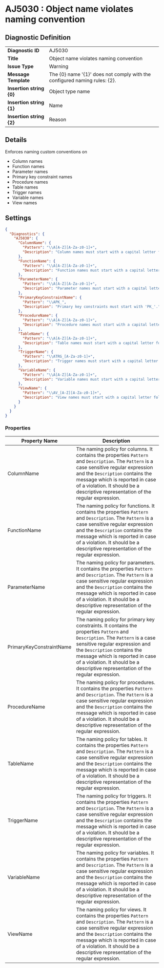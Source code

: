 # AJ5030 : Object name violates naming convention

## Diagnostic Definition

<table>
  <tr>
    <td class="header"><b>Diagnostic ID</b></td>
    <td>AJ5030</td>
  </tr>
  <tr>
    <td class="header"><b>Title</b></td>
    <td>Object name violates naming convention</td>
  </tr>
  <tr>
    <td class="header"><b>Issue Type</b></td>
    <td>Warning</td>
  </tr>
  <tr>
    <td class="header"><b>Message Template</b></td>
    <td>The {0} name '{1}' does not comply with the configured naming rules: {2}.</td>
  </tr>
    <tr>
    <td class="header"><b>Insertion string {0}</b></td>
    <td>Object type name</td>
  </tr>
  <tr>
    <td class="header"><b>Insertion string {1}</b></td>
    <td>Name</td>
  </tr>
  <tr>
    <td class="header"><b>Insertion string {2}</b></td>
    <td>Reason</td>
  </tr>

</table>

## Details

Enforces naming custom conventions on

- Column names
- Function names
- Parameter names
- Primary key constraint names
- Procedure names
- Table names
- Trigger names
- Variable names
- View names



## Settings

```json
{
  "Diagnostics": {
    "AJ5030": {
      "ColumnName": {
        "Pattern": "\\A[A-Z][A-Za-z0-1]+",
        "Description": "Column names must start with a capital letter followed by characters or numbers only"
      },
      "FunctionName": {
        "Pattern": "\\A[A-Z][A-Za-z0-1]+",
        "Description": "Function names must start with a capital letter followed by characters or numbers only."
      },
      "ParameterName": {
        "Pattern": "\\A[A-Z][A-Za-z0-1]+",
        "Description": "Parameter names must start with a capital letter followed by characters or numbers only."
      },
      "PrimaryKeyConstraintName": {
        "Pattern": "\\APK_",
        "Description": "Primary key constraints must start with 'PK_'."
      },
      "ProcedureName": {
        "Pattern": "\\A[A-Z][A-Za-z0-1]+",
        "Description": "Procedure names must start with a capital letter followed by characters or numbers only"
      },
      "TableName": {
        "Pattern": "\\A[A-Z][A-Za-z0-1]+",
        "Description": "Table names must start with a capital letter followed by characters or numbers only"
      },
      "TriggerName": {
        "Pattern": "\\ATRG_[A-Za-z0-1]+",
        "Description": "Trigger names must start with a capital letter followed by characters or numbers only"
      },
      "VariableName": {
        "Pattern": "\\A[A-Z][A-Za-z0-1]+",
        "Description": "Variable names must start with a capital letter followed by characters or numbers only"
      },
      "ViewName": {
        "Pattern": "\\AV_[A-Z][A-Za-z0-1]+",
        "Description": "View names must start with a capital letter followed by characters or numbers only"
      }
    }
  }
}
```


### Properties

| Property Name            | Description                                                                                                                                                                                                                                                                                                           |
|--------------------------|-----------------------------------------------------------------------------------------------------------------------------------------------------------------------------------------------------------------------------------------------------------------------------------------------------------------------|
| ColumnName               | The naming policy for columns. It contains the properties `Pattern` and `Description`. The `Pattern` is a case sensitive regular expression and the `Description` contains the message which is reported in case of a violation. It should be a descriptive representation of the regular expression.                 |
| FunctionName             | The naming policy for functions. It contains the properties `Pattern` and `Description`. The `Pattern` is a case sensitive regular expression and the `Description` contains the message which is reported in case of a violation. It should be a descriptive representation of the regular expression.               |
| ParameterName            | The naming policy for parameters. It contains the properties `Pattern` and `Description`. The `Pattern` is a case sensitive regular expression and the `Description` contains the message which is reported in case of a violation. It should be a descriptive representation of the regular expression.              |
| PrimaryKeyConstraintName | The naming policy for primary key constraints. It contains the properties `Pattern` and `Description`. The `Pattern` is a case sensitive regular expression and the `Description` contains the message which is reported in case of a violation. It should be a descriptive representation of the regular expression. |
| ProcedureName            | The naming policy for procedures. It contains the properties `Pattern` and `Description`. The `Pattern` is a case sensitive regular expression and the `Description` contains the message which is reported in case of a violation. It should be a descriptive representation of the regular expression.              |
| TableName                | The naming policy for tables. It contains the properties `Pattern` and `Description`. The `Pattern` is a case sensitive regular expression and the `Description` contains the message which is reported in case of a violation. It should be a descriptive representation of the regular expression.                  |
| TriggerName              | The naming policy for triggers. It contains the properties `Pattern` and `Description`. The `Pattern` is a case sensitive regular expression and the `Description` contains the message which is reported in case of a violation. It should be a descriptive representation of the regular expression.                |
| VariableName             | The naming policy for variables. It contains the properties `Pattern` and `Description`. The `Pattern` is a case sensitive regular expression and the `Description` contains the message which is reported in case of a violation. It should be a descriptive representation of the regular expression.               |
| ViewName                 | The naming policy for views. It contains the properties `Pattern` and `Description`. The `Pattern` is a case sensitive regular expression and the `Description` contains the message which is reported in case of a violation. It should be a descriptive representation of the regular expression.                   |


